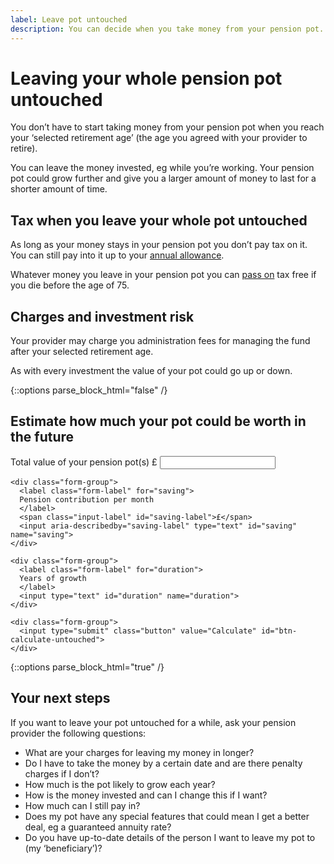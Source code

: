 ```yaml
---
label: Leave pot untouched
description: You can decide when you take money from your pension pot.
---
```

<div class="circle circle--m circle--leave-pot-untouched"></div>

# Leaving your whole pension pot untouched

You don’t have to start taking money from your pension pot when you reach your ‘selected retirement age’ (the age you agreed with your provider to retire).

You can leave the money invested, eg while you’re working. Your pension pot could grow further and give you a larger amount of money to last for a shorter amount of time.

## Tax when you leave your whole pot untouched

As long as your money stays in your pension pot you don’t pay tax on it. You can still pay into it up to your [annual allowance](https://www.gov.uk/tax-on-your-private-pension/annual-allowance).

Whatever money you leave in your pension pot you can [pass on](/when-you-die) tax free if you die before the age of 75.

## Charges and investment risk

Your provider may charge you administration fees for managing the fund after your selected retirement age.

As with every investment the value of your pot could go up or down.

{::options parse_block_html="false" /}
<div class="calculator calculator--in-article js-leave-pot-untouched-calculator">
  <h2>Estimate how much your pot could be worth in the future</h2>

  <form action="/leave-pot-untouched/results" method="get">
    <div class="form-group">
      <label class="form-label" for="pot">
        Total value of your pension pot(s)
      </label>
      <span class="input-label" id="saving-label">£</span>
      <input aria-describedby="pot-label" type="text" id="pot" name="pot">
    </div>

    <div class="form-group">
      <label class="form-label" for="saving">
      Pension contribution per month
      </label>
      <span class="input-label" id="saving-label">£</span>
      <input aria-describedby="saving-label" type="text" id="saving" name="saving">
    </div>

    <div class="form-group">
      <label class="form-label" for="duration">
      Years of growth
      </label>
      <input type="text" id="duration" name="duration">
    </div>

    <div class="form-group">
      <input type="submit" class="button" value="Calculate" id="btn-calculate-untouched">
    </div>
  </form>
</div>
{::options parse_block_html="true" /}

## Your next steps

If you want to leave your pot untouched for a while, ask your pension provider the following questions:

- What are your charges for leaving my money in longer?
- Do I have to take the money by a certain date and are there penalty charges if I don’t?
- How much is the pot likely to grow each year?
- How is the money invested and can I change this if I want?
- How much can I still pay in?
- Does my pot have any special features that could mean I get a better deal, eg a guaranteed annuity rate?
- Do you have up-to-date details of the person I want to leave my pot to (my ‘beneficiary’)?
